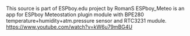 This source is part of ESPboy.edu project by RomanS 
ESPboy_Meteo is an app for ESPboy Meteostation plugin module with BPE280 temperature+humidity+atm.pressure sensor and RTC3231 mudule. 
https://www.youtube.com/watch?v=kW6u79mBG4U
